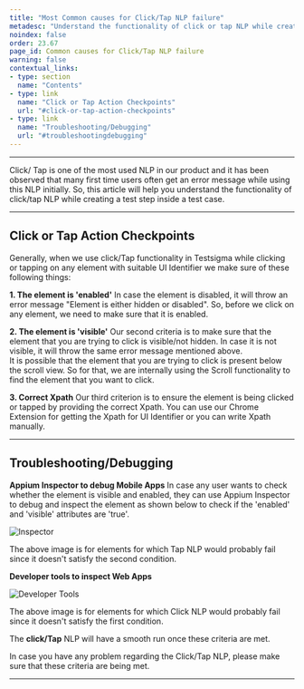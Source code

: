 ```yaml
---
title: "Most Common causes for Click/Tap NLP failure"
metadesc: "Understand the functionality of click or tap NLP while creating a test step inside a test case & learn most common causes for Click/Tap NLP failure"
noindex: false
order: 23.67
page_id: Common causes for Click/Tap NLP failure
warning: false
contextual_links:
- type: section
  name: "Contents"
- type: link
  name: "Click or Tap Action Checkpoints"
  url: "#click-or-tap-action-checkpoints"
- type: link
  name: "Troubleshooting/Debugging"
  url: "#troubleshootingdebugging"
---
```


---


Click/ Tap is one of the most used NLP in our product and it has been observed that many first time users often get an error message while using this NLP initially. So, this article will help you understand the functionality of click/tap NLP while creating a test step inside a test case.


---

## **Click or Tap Action Checkpoints**

Generally, when we use click/Tap functionality in Testsigma while clicking or tapping on any element with suitable UI Identifier we make sure of these following things:

**1. The element is 'enabled'**
In case the element is disabled, it will throw an error message "Element is either hidden or disabled". So, before we click on any element, we need to make sure that it is enabled.


**2. The element is 'visible'**
Our second criteria is to make sure that the element that you are trying to click is visible/not hidden. In case it is not visible, it will throw the same error message mentioned above. <br>
It is possible that the element that you are trying to click is present below the scroll view. So for that, we are internally using the Scroll functionality to find the element that you want to click.

**3. Correct Xpath**
Our third criterion is to ensure the element is being clicked or tapped by providing the correct Xpath. You can use our Chrome Extension for getting the Xpath for UI Identifier or you can write Xpath manually.

---

## **Troubleshooting/Debugging**

**Appium Inspector to debug Mobile Apps**
In case any user wants to check whether the element is visible and enabled, they can use Appium Inspector to debug and inspect the element as shown below to check if the 'enabled' and 'visible' attributes are 'true'.

![Inspector](https://s3.amazonaws.com/cdn.freshdesk.com/data/helpdesk/attachments/production/32006746478/original/lZj_MYOTfO-FdSy_Va10kjlxVRJMy5sWBg.png?1579269067)

The above image is for elements for which Tap NLP would probably fail since it doesn't satisfy the second condition.

**Developer tools to inspect Web Apps**

![Developer Tools](https://s3.amazonaws.com/cdn.freshdesk.com/data/helpdesk/attachments/production/32006746449/original/HjVa5okQ99UMVXWZvhWIgpugN6O1LMqWEg.png?1579268813)

The above image is for elements for which Click NLP would probably fail since it doesn't satisfy the first condition.


The **click/Tap** NLP will have a smooth run once these criteria are met.

In case you have any problem regarding the Click/Tap NLP, please make sure that these criteria are being met.

---